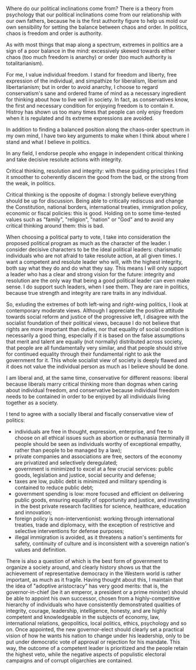 Where do our political inclinations come from?
There is a theory from psychology that our political inclinations come from our relationship with our own fathers, because he is the first authority figure to help us mold our own sensibility for setting the balance between chaos and order.
In politics, chaos is freedom and order is authority.

As with most things that map along a spectrum, extremes in politics are a sign of a poor balance in the mind: excessively skewed towards either chaos (too much freedom is anarchy) or order (too much authority is totalitarianism).

For me, I value individual freedom.
I stand for freedom and liberty, free expression of the individual, and simpathize for liberalism, liberism and libertarianism; but in order to avoid anarchy, I choose to regard conservatism's sane and ordered frame of mind as a necessary ingredient for thinking about how to live well in society.
In fact, as conservatives know, the first and necessary condition for enjoying freedom is to contain it.
Histroy has shown us too many times that people can only enjoy freedom when it is regulated and its extreme expressions are avoided.

In addition to finding a balanced position along the chaos-order spectrum in my own mind, I have two key arguments to make when I think about where I stand and what I believe in politics.

In any field, I endorse people who engage in independent critical thinking and take decisive resolute actions with integrity.

Critical thinking, resolution and integrity: with these guiding principles I find it smoother to coherently discern the good from the bad, or the strong from the weak, in politics.

Critical thinking is the opposite of dogma: I strongly believe everything should be up for discussion.
Being able to critically rediscuss and change the Constitution, national borders, international treaties, immigration policy, economic or fiscal policies: this is good.
Holding on to some time-tested values such as "family", "religion", "nation" or "God" and to avoid any critical thinking around them: this is bad.

When choosing a political party to vote, I take into consideration the proposed political program as much as the character of the leader.
I consider decisive characters to be the ideal political leaders: charismatic individuals who are not afraid to take resolute action, at all given times.
I want a competent and resolute leader who will, with the highest integrity, both say what they do and do what they say.
This means I will only support a leader who has a clear and strong vision for the future: integrity and resolution are the only way that being a good political leader can even make sense.
I do support such leaders, when I see them.
They are rare in politics, because true strength and integrity are rare traits in any individual.

So, exluding the extremes of both left-wing and right-wing politics, I look at contemporary moderate views.
Although I appreciate the positive attitude towards social reform and justice of the progressive left, I disagree with the socialist foundation of their political views, because I do not believe that rights are more important than duties, nor that equality of social condition is necessarily a good thing, especially if it is based on the false assumptions that merit and talent are equally (not normally) distributed across society, that people are all fundamentally very similar, and that people should strive for continued equality through their fundamental right to ask the government for it.
This whole socialist view of society is deeply flawed and it does not value the individual person as much as I believe should be done.

I am liberal and, at the same time, conservative for different reasons: liberal because liberals marry critical thinking more than dogmas when caring about individual freedom, and conservative because individual freedom needs to be contained in order to be enjoyed by all individuals living together as a society.

I tend to agree with a socially liberal and fiscally conservative view of politics:
- individuals are free in thought, expression, enterprise, and free to choose on all ethical issues such as abortion or euthanasia (terminally ill people should be seen as individuals worthy of exceptional empathy, rather than people to be managed by a law);
- private companies and associations are free, sectors of the economy are privatized and selectively deregulated;
- government is minimized to excel at a few crucial services: public goods, legislation and justice, social security and defense;
- taxes are low, public debt is minimized and military spending is contained to reduce public debt;
- government spending is low: more focused and efficient on delivering public goods, ensuring equality of opportunity and justice, and investing in the best private research facilities for science, healthcare, education and innovation;
- foreign policy is non-interventionist: working through international treaties, trade and diplomacy, with the exception of restrictive and selective interventions for defense purposes;
- illegal immigration is avoided, as it threatens a nation's sentiments for safety, continuity of culture and is inconsistent with a sovereign nation's values and definition.

There is also a question of which is the best form of government to organize a society around, and clearly history shows us that the achievement of representative democracy in the Western world is rather important, as much as it fragile.
Having thought about this, I maintain that the idea of "adoptive aristocracy" has very good merits: that is, the governor-in-chief (be it an emperor, a president or a prime minister) should be able to appoint his own successor, chosen from a highly-competitive hierarchy of individuals who have consistently demonstrated qualities of integrity, courage, leadership, intelligence, honesty, and are highly competent and knowledgeable in the subjects of economy, law, international relations, geopolitics, local politics, ethics, psychology and so on. Once appointed, the new governor-elect should clearly set a practical vision of how he wants his nation to change under his leadership, only to be put under democratic vote of approval or rejection for his mandate.
This way, the outcome of a competent leader is prioritized and the people retain the highest veto, while the negative aspects of populistic electoral campaigns and of corrupt oligarchies are contained.
